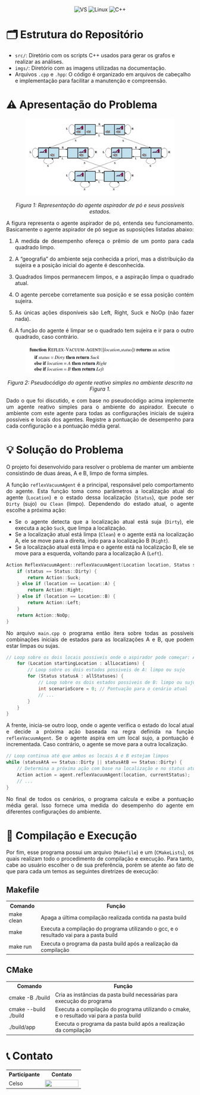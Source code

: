 <div align="center" style="display: inline_block">
  <img align="center" alt="VS" src="https://img.shields.io/badge/Visual_Studio_Code-0078D4?style=for-the-badge&logo=visual%20studio%20code&logoColor=white" />
  <img align="center" alt="Linux" src="https://img.shields.io/badge/Linux-FCC624?style=for-the-badge&logo=linux&logoColor=black" />
  <img align="center" alt="C++" src="https://img.shields.io/badge/C%2B%2B-00599C?style=for-the-badge&logo=c%2B%2B&logoColor=white" />
</div>

# 🗂️​ Estrutura do Repositório

- `src/`: Diretório com os scripts C++ usados para gerar os grafos e realizar as análises.
- `imgs/`: Diretório com as imagens utilizadas na documentação.
- Arquivos `.cpp` e `.hpp`: O código é organizado em arquivos de cabeçalho e implementação para facilitar a manutenção e compreensão.

# ⚠️ Apresentação do Problema 

<p align="center">
<img src="imgs/main_fig.png" width="400"/> 
</p>
<p align="center">
<em>Figura 1: Representação do agente aspirador de pó e seus possíveis estados. </em>
</p>

<div align="justify">

A figura representa o agente aspirador de pó, entenda seu funcionamento. Basicamente o agente aspirador de pó segue as suposições listadas abaixo:

1. A medida de desempenho ofereça o prêmio de um ponto para cada quadrado limpo.

2. A “geografia” do ambiente seja conhecida a priori, mas a distribuição da sujeira e a posição inicial do agente é desconhecida. 

3. Quadrados limpos permanecem limpos, e a aspiração limpa o quadrado atual. 

4. O agente percebe corretamente sua posição e se essa posição contém sujeira.

5. As únicas ações disponíveis são Left, Right, Suck e NoOp (não fazer nada).

6. A função do agente é limpar se o quadrado tem sujeira e ir para o outro quadrado, caso contrário.

</div>

<p align="center">
<img src="imgs/pseudocodigo.png" width="400"/> 
</p>
<p align="center">
<em>Figura 2: Pseudocódigo do agente reativo simples no ambiente descrito na Figura 1. </em>
</p>

<div align="justify">

Dado o que foi discutido, e com base no pseudocódigo acima implemente um agente reativo simples para o ambiente do aspirador. Execute o ambiente com este agente para todas as configurações iniciais de sujeira possı́veis e locais dos agentes. Registre a pontuação de desempenho para cada configuração e a pontuação média geral.

</div>

# 💡 Solução do Problema 

<div align="justify">

O projeto foi desenvolvido para resolver o problema de manter um ambiente consistindo de duas áreas, A e B, limpo de forma simples.

A função `reflexVacuumAgent` é a principal, responsável pelo comportamento do agente. Esta função toma como parâmetros a localização atual do agente (`Location`) e o estado dessa localização (`Status`), que pode ser `Dirty` (sujo) ou `Clean` (limpo). Dependendo do estado atual, o agente escolhe a próxima ação:

- Se o agente detecta que a localização atual está suja (`Dirty`), ele executa a ação `Suck`, que limpa a localização.
- Se a localização atual está limpa (`Clean`) e o agente está na localização A, ele se move para a direita, indo para a localização B (`Right`).
- Se a localização atual está limpa e o agente está na localização B, ele se move para a esquerda, voltando para a localização A (`Left`).

</div>

```C
Action ReflexVacuumAgent::reflexVacuumAgent(Location location, Status status) {
    if (status == Status::Dirty) {
        return Action::Suck;
    } else if (location == Location::A) {
        return Action::Right;
    } else if (location == Location::B) {
        return Action::Left;
    }
    return Action::NoOp;
}
```
<div align="justify">

No arquivo `main.cpp` o programa então itera sobre todas as possíveis combinações iniciais de estados para as localizações A e B, que podem estar limpas ou sujas. 

</div>

```C
// Loop sobre os dois locais possiveis onde o aspirador pode começar: A ou B
    for (Location startingLocation : allLocations) {
        // Loop sobre os dois estados possiveis de A: limpo ou sujo
        for (Status statusA : allStatuses) {
            // Loop sobre os dois estados possiveis de B: limpo ou sujo
            int scenarioScore = 0; // Pontuação para o cenário atual
            // ...
        }
    }
}
```
<div align="justify">

A frente, inicia-se outro loop, onde o agente verifica o estado do local atual e decide a próxima ação baseada na regra definida na função `reflexVacuumAgent`. Se o agente aspira em um local sujo, a pontuação é incrementada. Caso contrário, o agente se move para a outra localização.

</div>

```C
// Loop continua até que ambos os locais A e B estejam limpos
while (statusAtA == Status::Dirty || statusAtB == Status::Dirty) {
    // Determina a próxima ação com base na localização e no status atual
    Action action = agent.reflexVacuumAgent(location, currentStatus);
    // ...
}

```

<div align="justify">

No final de todos os cenários, o programa calcula e exibe a pontuação média geral. Isso fornece uma medida do desempenho do agente em diferentes configurações do ambiente.

</div>

# 🔄 Compilação e Execução 

<div align="justify">

Por fim, esse programa possui um arquivo (`Makefile`) e um (`CMakeLists`), os quais realizam todo o procedimento de compilação e execução. Para tanto, cabe ao usuário escolher o de sua preferência, porém se atente ao fato de que para cada um temos as seguintes diretrizes de execução:

</div>

## Makefile

<table align="center">
  <tr>
    <th>Comando</th>
    <th>Função</th>
  </tr>
  <tr>
    <td>make clean</td>
    <td>Apaga a última compilação realizada contida na pasta build</td>
  </tr>
  <tr>
    <td>make</td>
    <td>Executa a compilação do programa utilizando o gcc, e o resultado vai para a pasta build</td>
  </tr>
  <tr>
    <td>make run</td>
    <td>Executa o programa da pasta build após a realização da compilação</td>
  </tr>
</table>
	
## CMake

<table align="center">
  <tr>
    <th>Comando</th>
    <th>Função</th>
  </tr>
  <tr>
    <td>cmake -B ./build</td>
    <td>Cria as instâncias da pasta build necessárias para execução do programa</td>
  </tr>
  <tr>
    <td>cmake --build ./build</td>
    <td>Executa a compilação do programa utilizando o cmake, e o resultado vai para a pasta build</td>
  </tr>
  <tr>
    <td>./build/app</td>
    <td>Executa o programa da pasta build após a realização da compilação</td>
  </tr>
</table>

# 📞 Contato

<table align="center">
  <tr>
    <th>Participante</th>
    <th>Contato</th>
  </tr>
  <tr>
    <td>Celso</td>
    <td><a href="https://t.me/celso_vsf"><img align="center" height="20px" width="90px" src="https://img.shields.io/badge/Telegram-2CA5E0?style=for-the-badge&logo=telegram&logoColor=white"/> </td>
  </tr>
</table>
